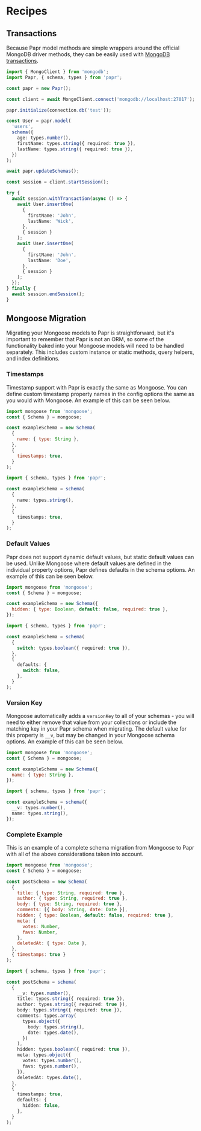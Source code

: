 # Recipes

## Transactions

Because Papr model methods are simple wrappers around the official MongoDB driver methods, they can
be easily used with [MongoDB transactions](https://www.mongodb.com/docs/manual/core/transactions/).

```ts
import { MongoClient } from 'mongodb';
import Papr, { schema, types } from 'papr';

const papr = new Papr();

const client = await MongoClient.connect('mongodb://localhost:27017');

papr.initialize(connection.db('test'));

const User = papr.model(
  'users',
  schema({
    age: types.number(),
    firstName: types.string({ required: true }),
    lastName: types.string({ required: true }),
  })
);

await papr.updateSchemas();

const session = client.startSession();

try {
  await session.withTransaction(async () => {
    await User.insertOne(
      {
        firstName: 'John',
        lastName: 'Wick',
      },
      { session }
    );
    await User.insertOne(
      {
        firstName: 'John',
        lastName: 'Doe',
      },
      { session }
    );
  });
} finally {
  await session.endSession();
}
```

## Mongoose Migration

Migrating your Mongoose models to Papr is straightforward, but it's important to remember that Papr
is not an ORM, so some of the functionality baked into your Mongoose models will need to be handled
separately. This includes custom instance or static methods, query helpers, and index definitions.

### Timestamps

Timestamp support with Papr is exactly the same as Mongoose. You can define custom timestamp
property names in the config options the same as you would with Mongoose. An example of this can be
seen below.

```js
import mongoose from 'mongoose';
const { Schema } = mongoose;

const exampleSchema = new Schema(
  {
    name: { type: String },
  },
  {
    timestamps: true,
  }
);
```

```ts
import { schema, types } from 'papr';

const exampleSchema = schema(
  {
    name: types.string(),
  },
  {
    timestamps: true,
  }
);
```

### Default Values

Papr does not support dynamic default values, but static default values can be used. Unlike Mongoose
where default values are defined in the individual property options, Papr defines defaults in the
schema options. An example of this can be seen below.

```js
import mongoose from 'mongoose';
const { Schema } = mongoose;

const exampleSchema = new Schema({
  hidden: { type: Boolean, default: false, required: true },
});
```

```ts
import { schema, types } from 'papr';

const exampleSchema = schema(
  {
    switch: types.boolean({ required: true }),
  },
  {
    defaults: {
      switch: false,
    },
  }
);
```

### Version Key

Mongoose automatically adds a `versionKey` to all of your schemas - you will need to either remove
that value from your collections or include the matching key in your Papr schema when migrating. The
default value for this property is `__v`, but may be changed in your Mongoose schema options. An
example of this can be seen below.

```js
import mongoose from 'mongoose';
const { Schema } = mongoose;

const exampleSchema = new Schema({
  name: { type: String },
});
```

```ts
import { schema, types } from 'papr';

const exampleSchema = schema({
  __v: types.number(),
  name: types.string(),
});
```

### Complete Example

This is an example of a complete schema migration from Mongoose to Papr with all of the above
considerations taken into account.

```js
import mongoose from 'mongoose';
const { Schema } = mongoose;

const postSchema = new Schema(
  {
    title: { type: String, required: true },
    author: { type: String, required: true },
    body: { type: String, required: true },
    comments: [{ body: String, date: Date }],
    hidden: { type: Boolean, default: false, required: true },
    meta: {
      votes: Number,
      favs: Number,
    },
    deletedAt: { type: Date },
  },
  { timestamps: true }
);
```

```ts
import { schema, types } from 'papr';

const postSchema = schema(
  {
    __v: types.number(),
    title: types.string({ required: true }),
    author: types.string({ required: true }),
    body: types.string({ required: true }),
    comments: types.array(
      types.object({
        body: types.string(),
        date: types.date(),
      })
    ),
    hidden: types.boolean({ required: true }),
    meta: types.object({
      votes: types.number(),
      favs: types.number(),
    }),
    deletedAt: types.date(),
  },
  {
    timestamps: true,
    defaults: {
      hidden: false,
    },
  }
);
```
